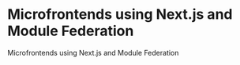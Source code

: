 # Microfrontends using Next.js and Module Federation

Microfrontends using Next.js and Module Federation
